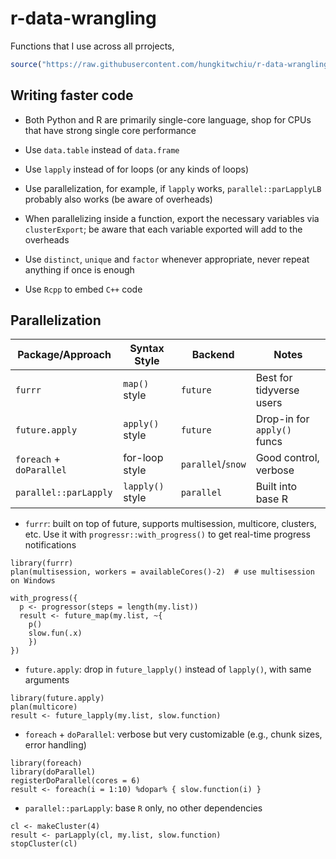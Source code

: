 # r-data-wrangling
Functions that I use across all prrojects, <br />
```r
source("https://raw.githubusercontent.com/hungkitwchiu/r-data-wrangling/main/functions.R")
```
## Writing faster code
-  Both Python and R are primarily single-core language, shop for CPUs that have strong single core performance

-  Use `data.table` instead of `data.frame`

-  Use `lapply` instead of for loops (or any kinds of loops)

-  Use parallelization, for example, if `lapply` works, `parallel::parLapplyLB` probably also works (be aware of overheads)

-  When parallelizing inside a function, export the necessary variables via `clusterExport`; be aware that each variable exported will add to the overheads

-  Use `distinct`, `unique` and `factor` whenever appropriate, never repeat anything if once is enough

-  Use `Rcpp` to embed `C++` code

## Parallelization

| Package/Approach         | Syntax Style     | Backend           | Notes                       |
| ------------------------ | ---------------- | ----------------- | --------------------------- |
| `furrr`                  | `map()` style    | `future`          | Best for tidyverse users    |
| `future.apply`           | `apply()` style  | `future`          | Drop-in for `apply()` funcs |
| `foreach` + `doParallel` | for-loop style   | `parallel`/`snow` | Good control, verbose       |
| `parallel::parLapply`    | `lapply()` style | `parallel`        | Built into base R           |



-  `furrr`: built on top of future, supports multisession, multicore, clusters, etc. Use it with `progressr::with_progress()` to get real-time progress notifications
```{r}
library(furrr)
plan(multisession, workers = availableCores()-2)  # use multisession on Windows

with_progress({
  p <- progressor(steps = length(my.list))
  result <- future_map(my.list, ~{
    p()
    slow.fun(.x)
    })
})
```

-  `future.apply`: drop in `future_lapply()` instead of `lapply()`, with same arguments
```{r}
library(future.apply)
plan(multicore)
result <- future_lapply(my.list, slow.function)
```

-  `foreach` + `doParallel`: verbose but very customizable (e.g., chunk sizes, error handling)
```{r}
library(foreach)
library(doParallel)
registerDoParallel(cores = 6)
result <- foreach(i = 1:10) %dopar% { slow.function(i) }
```

-  `parallel::parLapply`: base `R` only, no other dependencies
```{r}
cl <- makeCluster(4)
result <- parLapply(cl, my.list, slow.function)
stopCluster(cl)
```

